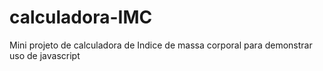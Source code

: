 # calculadora-IMC
Mini projeto de calculadora de Indice de massa corporal para demonstrar uso de javascript
